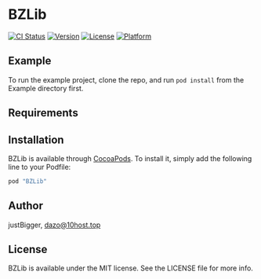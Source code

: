 # BZLib

[![CI Status](http://img.shields.io/travis/justBigger/BZLib.svg?style=flat)](https://travis-ci.org/justBigger/BZLib)
[![Version](https://img.shields.io/cocoapods/v/BZLib.svg?style=flat)](http://cocoapods.org/pods/BZLib)
[![License](https://img.shields.io/cocoapods/l/BZLib.svg?style=flat)](http://cocoapods.org/pods/BZLib)
[![Platform](https://img.shields.io/cocoapods/p/BZLib.svg?style=flat)](http://cocoapods.org/pods/BZLib)

## Example

To run the example project, clone the repo, and run `pod install` from the Example directory first.

## Requirements

## Installation

BZLib is available through [CocoaPods](http://cocoapods.org). To install
it, simply add the following line to your Podfile:

```ruby
pod "BZLib"
```

## Author

justBigger, dazo@10host.top

## License

BZLib is available under the MIT license. See the LICENSE file for more info.
